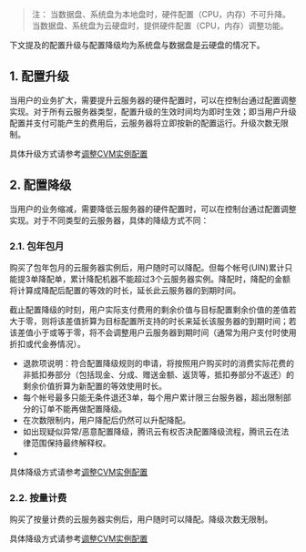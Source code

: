 >注：
当数据盘、系统盘为本地盘时，硬件配置（CPU，内存）不可升降。
当数据盘、系统盘为云硬盘时，提供硬件配置（CPU，内存）调整功能。

下文提及的配置升级与配置降级均为系统盘与数据盘是云硬盘的情况下。

## 1. 配置升级
当用户的业务扩大，需要提升云服务器的硬件配置时，可以在控制台通过配置调整实现。对于所有云服务器类型，配置升级的生效时间均为即时生效；即当用户升级配置并支付可能产生的费用后，云服务器将立即按新的配置运行。升级次数无限制。

具体升级方式请参考[调整CVM实例配置](http://www.qcloud.com/doc/product/213/%E8%B0%83%E6%95%B4CVM%E5%AE%9E%E4%BE%8B%E9%85%8D%E7%BD%AE)

## 2. 配置降级
当用户的业务缩减，需要降低云服务器的硬件配置时，可以在控制台通过配置调整实现。对于不同类型的云服务器，具体的降级方式不同：
### 2.1. 包年包月

购买了包年包月的云服务器实例后，用户随时可以降配。但每个帐号(UIN)累计只能提3单降配单，累计降配机器不能超过3个云服务器实例。降配时，降配的金额将计算成降配后配置的等效的时长，延长此云服务器的到期时间。

截止配置降级的时刻，用户实际支付费用的剩余价值与目标配置剩余价值的差值若大于零，则将该差值折算为目标配置所支持的时长来延长该服务器的到期时间；若该差值小于或等于零，将不会调整用户云服务器到期时间（通常为用户支付时使用折扣或代金券情况）。

- 退款项说明：符合配置降级规则的申请，将按照用户购买时的消费实际花费的非抵扣券部分（包括现金、分成、赠送金额、返货等，抵扣券部分不返还）的剩余价值折算为新配置的等效使用时长。 
- 每个帐号最多只能无条件退还3单，每个用户累计限三台服务器，超出限制部分的订单不能再做配置降级。 
- 在次数限制内，用户降配后仍然可以升配降配。 
- 如出现疑似异常/恶意配置降级，腾讯云有权否决配置降级流程，腾讯云在法律范围保持最终解释权。 
- 
具体降级方式请参考[调整CVM实例配置](http://www.qcloud.com/doc/product/213/%E8%B0%83%E6%95%B4CVM%E5%AE%9E%E4%BE%8B%E9%85%8D%E7%BD%AE)

### 2.2. 按量计费
购买了按量计费的云服务器实例后，用户随时可以降配。降级次数无限制。

具体降级方式请参考[调整CVM实例配置](http://www.qcloud.com/doc/product/213/%E8%B0%83%E6%95%B4CVM%E5%AE%9E%E4%BE%8B%E9%85%8D%E7%BD%AE)